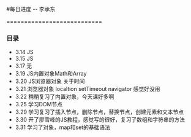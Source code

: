 ﻿#每日进度 -- 李承东

===========================
### 目录
* 3.14 
JS
* 3.15
JS
* 3.17
无
* 3.19
JS内置对象Math和Array
* 3.20
JS浏览器对象 关于时间
* 3.21
浏览器对象 localtion setTimeout navigator 感觉好没用
* 3.22
稍稍复习了内置对象，今天课好多啊
* 3.25
学习DOM节点
* 3.29
学习复习了插入节点，删除节点，替换节点，创建元素和文本节点
* 3.30
开了廖雪峰的JS教程，感觉写的很好，复习了数组和字符串的方法
* 3.31
学习了对象，map和set的基础语法